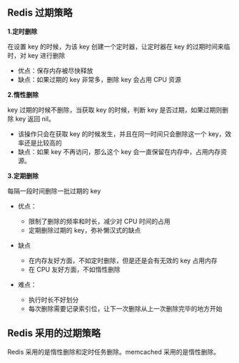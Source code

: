 ## Redis 过期策略

**1.定时删除**

在设置 key 的时候，为该 key 创建一个定时器，让定时器在 key 的过期时间来临时，对 key 进行删除

- 优点：保存内存被尽快释放
- 缺点：如果过期的 key 非常多，删除 key 会占用 CPU 资源



**2.惰性删除**

key 过期的时候不删除，当获取 key 的时候，判断 key 是否过期，如果过期则删除 key 返回 nil。

- 该操作只会在获取 key 的时候发生，并且在同一时间只会删除这一个 key，效率还是比较高的
- 缺点：如果 key 不再访问，那么这个 key 会一直保留在内存中，占用内存资源。





**3.定期删除**

每隔一段时间删除一批过期的 key

- 优点：
  - 限制了删除的频率和时长，减少对 CPU 时间的占用
  - 定期删除过期的 key，弥补懒汉式的缺点

- 缺点
  - 在内存友好方面，不如定时删除，但是还是会有无效的 key 占用内存
  - 在 CPU 友好方面，不如惰性删除
- 难点：
  - 执行时长不好划分
  - 每次删除需要记录索引位，让下一次删除从上一次删除完毕的地方开始



## Redis 采用的过期策略

Redis 采用的是惰性删除和定时任务删除。memcached 采用的是惰性删除。

